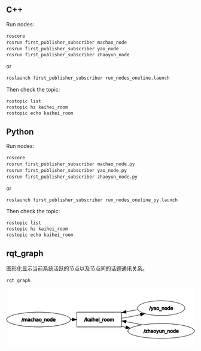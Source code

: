 ## C++
Run nodes:
```sh
roscore
rosrun first_publisher_subscriber machao_node
rosrun first_publisher_subscriber yao_node
rosrun first_publisher_subscriber zhaoyun_node
```

or
```sh
roslaunch first_publisher_subscriber run_nodes_oneline.launch
```

Then check the topic:
```
rostopic list
rostopic hz kaihei_room
rostopic echo kaihei_room
```

## Python
Run nodes:
```sh
roscore
rosrun first_publisher_subscriber machao_node.py
rosrun first_publisher_subscriber yao_node.py
rosrun first_publisher_subscriber zhaoyun_node.py
```

or
```sh
roslaunch first_publisher_subscriber run_nodes_oneline_py.launch
```

Then check the topic:
```
rostopic list
rostopic hz kaihei_room
rostopic echo kaihei_room
```

## rqt_graph
图形化显示当前系统活跃的节点以及节点间的话题通讯关系。
```
rqt_graph
```
![alt text](rqt_graph.png)